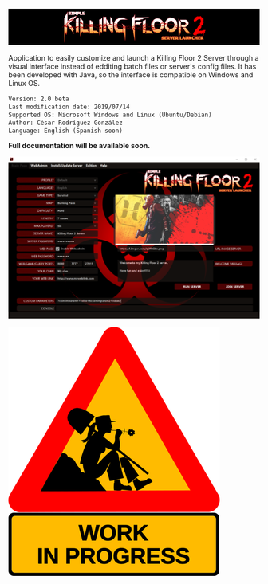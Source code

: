 ![Logo](src/main/resources/images/kf2banner.png)

Application to easily customize and launch a Killing Floor 2 Server through a visual interface instead of edditing batch files or server's config files. It has been developed with Java, so the interface is compatible on Windows and Linux OS.

```
Version: 2.0 beta
Last modification date: 2019/07/14
Supported OS: Microsoft Windows and Linux (Ubuntu/Debian)
Author: César Rodríguez González
Language: English (Spanish soon)
```

**Full documentation will be available soon.**

![Launcher screenshot](src/main/resources/images/capture1.png)

![Work in progress](src/main/resources/images/work-in-progress.png)
